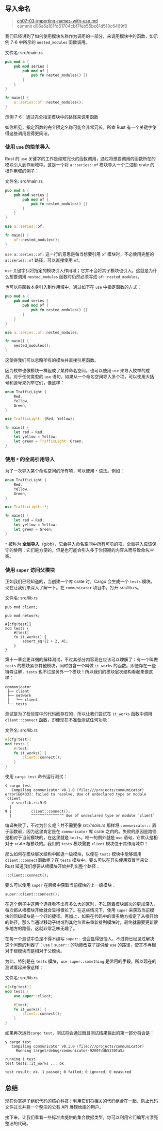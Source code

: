 ## 导入命名

> [ch07-03-importing-names-with-use.md](https://github.com/rust-lang/book/blob/master/second-edition/src/ch07-03-importing-names-with-use.md)
> <br>
> commit d06a6a181fd61704cbf7feb55bc61d518c6469f9

我们已经讲到了如何使用模块名称作为调用的一部分，来调用模块中的函数，如示例 7-6 中所示的 `nested_modules` 函数调用。

<span class="filename">文件名: src/main.rs</span>

```rust
pub mod a {
    pub mod series {
        pub mod of {
            pub fn nested_modules() {}
        }
    }
}

fn main() {
    a::series::of::nested_modules();
}
```

<span class="caption">示例 7-6：通过完全指定模块中的路径来调用函数</span>

如你所见，指定函数的完全限定名称可能会非常冗长。所幸 Rust 有一个关键字使得这些调用显得更简洁。

### 使用 `use` 的简单导入

Rust 的 `use` 关键字的工作是缩短冗长的函数调用，通过将想要调用的函数所在的模块引入到作用域中。这是一个将 `a::series::of` 模块导入一个二进制 crate 的根作用域的例子：

<span class="filename">文件名: src/main.rs</span>

```rust
pub mod a {
    pub mod series {
        pub mod of {
            pub fn nested_modules() {}
        }
    }
}

use a::series::of;

fn main() {
    of::nested_modules();
}
```

`use a::series::of;` 这一行的意思是每当想要引用 `of` 模块时，不必使用完整的 `a::series::of` 路径，可以直接使用 `of`。

`use` 关键字只将指定的模块引入作用域；它并不会将其子模块也引入。这就是为什么想要调用 `nested_modules` 函数时仍然必须写成 `of::nested_modules`。

也可以将函数本身引入到作用域中，通过如下在 `use` 中指定函数的方式：

```rust
pub mod a {
    pub mod series {
        pub mod of {
            pub fn nested_modules() {}
        }
    }
}

use a::series::of::nested_modules;

fn main() {
    nested_modules();
}
```

这使得我们可以忽略所有的模块并直接引用函数。

因为枚举也像模块一样组成了某种命名空间，也可以使用 `use` 来导入枚举的成员。对于任何类型的 `use` 语句，如果从一个命名空间导入多个项，可以使用大括号和逗号来列举它们，像这样：

```rust
enum TrafficLight {
    Red,
    Yellow,
    Green,
}

use TrafficLight::{Red, Yellow};

fn main() {
    let red = Red;
    let yellow = Yellow;
    let green = TrafficLight::Green;
}
```

### 使用 `*` 的全局引用导入

为了一次导入某个命名空间的所有项，可以使用 `*` 语法。例如：

```rust
enum TrafficLight {
    Red,
    Yellow,
    Green,
}

use TrafficLight::*;

fn main() {
    let red = Red;
    let yellow = Yellow;
    let green = Green;
}
```

`*` 被称为 **全局导入**（*glob*），它会导入命名空间中所有可见的项。全局导入应该保守的使用：它们是方便的，但是也可能会引入多于你预期的内容从而导致命名冲突。

### 使用 `super` 访问父模块

正如我们已经知道的，当创建一个库 crate 时，Cargo 会生成一个 `tests` 模块。现在让我们来深入了解一下。在 `communicator` 项目中，打开 *src/lib.rs*。

<span class="filename">文件名: src/lib.rs</span>

```rust,ignore
pub mod client;

pub mod network;

#[cfg(test)]
mod tests {
    #[test]
    fn it_works() {
        assert_eq!(2 + 2, 4);
    }
}
```

第十一章会更详细的解释测试，不过其部分内容现在应该可以理解了：有一个叫做 `tests` 的模块紧邻其他模块，同时包含一个叫做 `it_works` 的函数。即便存在一些特殊注解，`tests` 也不过是另外一个模块！所以我们的模块层次结构看起来像这样：

```text
communicator
 ├── client
 ├── network
 |   └── client
 └── tests
```

测试是为了检验库中的代码而存在的，所以让我们尝试在 `it_works` 函数中调用 `client::connect` 函数，即便现在不准备测试任何功能：

<span class="filename">文件名: src/lib.rs</span>

```rust
#[cfg(test)]
mod tests {
    #[test]
    fn it_works() {
        client::connect();
    }
}
```

使用 `cargo test` 命令运行测试：

```text
$ cargo test
   Compiling communicator v0.1.0 (file:///projects/communicator)
error[E0433]: failed to resolve. Use of undeclared type or module `client`
 --> src/lib.rs:9:9
  |
9 |         client::connect();
  |         ^^^^^^^^^^^^^^^ Use of undeclared type or module `client`
```

编译失败了，不过为什么呢？并不需要像 *src/main.rs* 那样将 `communicator::` 置于函数前，因为这里肯定是在 `communicator` 库 crate 之内的。失败的原因是路径是相对于当前模块的，在这里就是 `tests`。唯一的例外就是 `use` 语句，它默认是相对于 crate 根模块的。我们的 `tests` 模块需要 `client` 模块位于其作用域中！

那么如何在模块层次结构中回退一级模块，以便在 `tests` 模块中能够调用 `client::connect`函数呢？在 `tests` 模块中，要么可以在开头使用双冒号来让 Rust 知道我们想要从根模块开始并列出整个路径：

```rust,ignore
::client::connect();
```

要么可以使用 `super` 在层级中获取当前模块的上一级模块：

```rust,ignore
super::client::connect();
```

在这个例子中这两个选择看不出有多么大的区别，不过随着模块层次的更加深入，每次都从根模块开始就会显得很长了。在这些情况下，使用 `super` 来获取当前模块的同级模块是一个好的捷径。再加上，如果在代码中的很多地方指定了从根开始的路径，那么当通过移动子树或到其他位置来重新排列模块时，最终就需要更新很多地方的路径，这就非常乏味无趣了。

在每一个测试中总是不得不编写 `super::` 也会显得很恼人，不过你已经见过解决这个问题的利器了：`use`！`super::` 的功能改变了提供给 `use` 的路径，使其不再相对于根模块而是相对于父模块。

为此，特别是在 `tests` 模块，`use super::something` 是常用的手段。所以现在的测试看起来像这样：

<span class="filename">文件名: src/lib.rs</span>

```rust
#[cfg(test)]
mod tests {
    use super::client;

    #[test]
    fn it_works() {
        client::connect();
    }
}
```

如果再次运行`cargo test`，测试将会通过而且测试结果输出的第一部分将会是：

```text
$ cargo test
   Compiling communicator v0.1.0 (file:///projects/communicator)
     Running target/debug/communicator-92007ddb5330fa5a

running 1 test
test tests::it_works ... ok

test result: ok. 1 passed; 0 failed; 0 ignored; 0 measured
```

## 总结

现在你掌握了组织代码的核心科技！利用它们将相关的代码组合在一起、防止代码文件过长并将一个整洁的公有 API 展现给库的用户。

接下来，让我们看看一些标准库提供的集合数据类型，你可以利用它们编写出漂亮整洁的代码。
